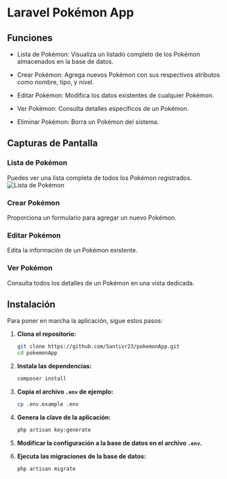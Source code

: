 # Laravel Pokémon App



## Funciones

- Lista de Pokémon: Visualiza un listado completo de los Pokémon almacenados en la base de datos.

- Crear Pokémon: Agrega nuevos Pokémon con sus respectivos atributos como nombre, tipo, y nivel.

- Editar Pokémon: Modifica los datos existentes de cualquier Pokémon.

- Ver Pokémon: Consulta detalles específicos de un Pokémon.

- Eliminar Pokémon: Borra un Pokémon del sistema.

## Capturas de Pantalla

### Lista de Pokémon
Puedes ver una lista completa de todos los Pokémon registrados. 
![Lista de Pokémon](imgs/lista.png)

### Crear Pokémon
Proporciona un formulario para agregar un nuevo Pokémon. 


### Editar Pokémon
Edita la información de un Pokémon existente.


### Ver Pokémon
Consulta todos los detalles de un Pokémon en una vista dedicada.


## Instalación

Para poner en marcha la aplicación, sigue estos pasos:

1. **Clona el repositorio:**
    ```bash
    git clone https://github.com/Santivr23/pokemonApp.git
    cd pokemonApp
    ```

2. **Instala las dependencias:**
    ```bash
    composer install
    ```

3. **Copia el archivo `.env` de ejemplo:**
    ```bash
    cp .env.example .env
    ```

4. **Genera la clave de la aplicación:**
    ```bash
    php artisan key:generate
    ```

5. **Modificar la configuración a la base de datos en el archivo `.env`.**

6. **Ejecuta las migraciones de la base de datos:**
    ```bash
    php artisan migrate
    ```
